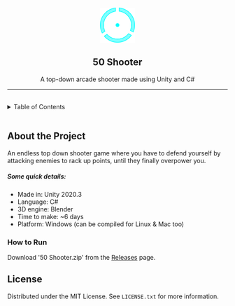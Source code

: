 <br/>
<div align="center">
  <img src="logo.png" alt="Logo" width="80" height="80">
  <h2 align="center">50 Shooter</h2>
  <p align="center">A top-down arcade shooter made using Unity and C#</p>
  <hr>
</div>
</br>
<details>
  <summary>Table of Contents</summary>
  <ol>
    <li><a href="#about-the-project">About the Project</a></li>
    <li><a href="#how-to-run">How to Run</a></li>
    <li><a href="#license">LIcense</a></li>
  </ol>
</details>
</br>

## About the Project
An endless top down shooter game where you have to defend yourself by attacking enemies to rack up points, until they finally overpower you. 

##### Some quick details:

- Made in: Unity 2020.3
- Language: C#
- 3D engine: Blender
- Time to make: ~6 days
- Platform: Windows (can be compiled for Linux & Mac too)

### How to Run
Download '50 Shooter.zip' from the [Releases](https://github.com/ArcticKangaroo/50-Shooter/releases/) page.


## License
Distributed under the MIT License. See `LICENSE.txt` for more information.
